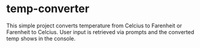 # temp-converter
This simple project converts temperature from Celcius to Farenheit or Farenheit to Celcius. User input is retrieved via prompts and the converted temp shows in the console.
